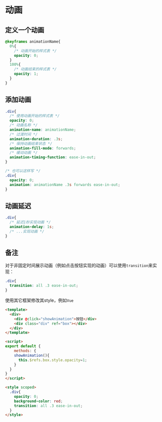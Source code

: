 # 动画

## 定义一个动画

```css
@keyframes animationName{
  0%{
    /* 动画开始的样式表 */
    opacity: 0;
  }
  100%{
    /* 动画结束的样式表 */
    opacity: 1;
  }
}
```

## 添加动画

```css
.div{
  /* 使用动画开始的样式表 */
  opacity: 0;
  /* 动画名称 */
  animation-name: animationName;
  /* 过渡时间 */
  animation-duration: .3s;
  /* 保持动画结束状态 */
  animation-fill-mode: forwards;
  /* 缓动动画 */
  animation-timing-function: ease-in-out;
}

/* 也可以这样写 */
.div{
  opacity: 0;
  animation: animationName .3s forwards ease-in-out;
}
```

## 动画延迟

```css
.div{
  /* 延迟1秒实现动画 */
  animation-delay: 1s;
  /* ...实现动画 */
}
```

## 备注
对于非固定时间展示动画（例如点击按钮实现的动画）可以使用`transition`来实现：
```css
.div{
  transition: all .3 ease-in-out;
}
```

使用其它框架修改其style，例如`Vue`
```html
<template>
  <div>
    <div @click="showAnimation">按钮</div>
    <div class="div" ref="box"></div>
  </div>
</template>

<script>
export default {
	methods: {
    showAnimation(){
      this.$refs.box.style.opacity=1;
    }
  }
}
</script>

<style scoped>
  .div{
    opacity: 0;
    background-color: red;
    transition: all .3 ease-in-out;
  }
</style>
```
